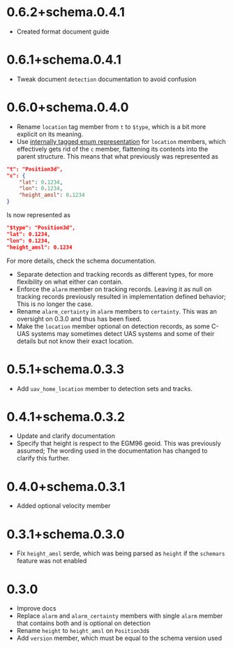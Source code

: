 # 0.6.2+schema.0.4.1
- Created format document guide

# 0.6.1+schema.0.4.1
- Tweak document `detection` documentation to avoid confusion

# 0.6.0+schema.0.4.0
- Rename `location` tag member from `t` to `$type`, which is a bit more explicit on its meaning.
- Use [internally tagged enum representation](https://serde.rs/enum-representations.html) for `location` members, which effectively gets rid of the `c` member, flattening its contents into the parent structure.
This means that what previously was represented as
```json
"t": "Position3d",
"c": {
    "lat": 0.1234,
    "lon": 0.1234,
    "height_amsl": 0.1234
}
```
Is now represented as
```json
"$type": "Position3d",
"lat": 0.1234,
"lon": 0.1234,
"height_amsl": 0.1234
```
For more details, check the schema documentation.
- Separate detection and tracking records as different types, for more flexibility on what either can contain.
- Enforce the `alarm` member on tracking records. Leaving it as null on tracking records previously resulted in implementation defined behavior; This is no longer the case.
- Rename `alarm_certainty` in `alarm` members to `certainty`. This was an oversight on 0.3.0 and thus has been fixed.
- Make the `location` member optional on detection records, as some C-UAS systems may sometimes detect UAS systems and some of their details but not know their exact location.


# 0.5.1+schema.0.3.3
- Add `uav_home_location` member to detection sets and tracks.

# 0.4.1+schema.0.3.2
- Update and clarify documentation
- Specify that height is respect to the EGM96 geoid. This was previously assumed; The wording used in the documentation has changed to clarify this further.

# 0.4.0+schema.0.3.1
- Added optional velocity member

# 0.3.1+schema.0.3.0
- Fix `height_amsl` serde, which was being parsed as `height` if the `schemars` feature was not enabled

# 0.3.0
- Improve docs
- Replace `alarm` and `alarm_certainty` members with single `alarm` member that contains both and is optional on detection
- Rename `height` to `height_amsl` on `Position3d`s
- Add `version` member, which must be equal to the schema version used